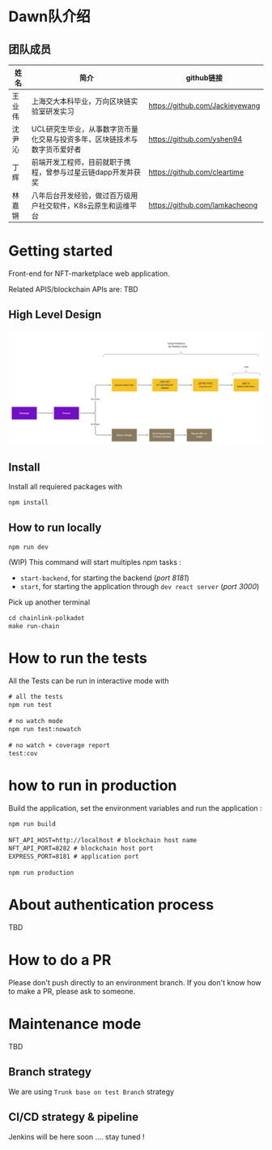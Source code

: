 # Dawn队介绍

## 团队成员
姓名 | 简介 | github链接
--|--|--
王业伟 | 上海交大本科毕业，万向区块链实验室研发实习 | https://github.com/Jackieyewang
沈尹沁 | UCL研究生毕业，从事数字货币量化交易与投资多年，区块链技术与数字货币爱好者 | https://github.com/yshen94
丁辉 | 前端开发工程师，目前就职于携程，曾参与过星云链dapp开发并获奖 | https://github.com/cleartime
林嘉锵 | 八年后台开发经验，做过百万级用户社交软件，K8s云原生和运维平台 | https://github.com/lamkacheong




# Getting started

Front-end for NFT-marketplace web application.

Related APIS/blockchain APIs are: TBD

## High Level Design

![HLD](nft-marketplace-HLD.png)

## Install

Install all requiered packages with

```
npm install
```



## How to run locally

```
npm run dev
```

(WIP) This command will start multiples npm tasks :

- `start-backend`, for starting the backend (_port 8181_)
- `start`, for starting the application through `dev react server` (_port 3000_)



Pick up another terminal

```
cd chainlink-polkadot
make run-chain
```



# How to run the tests

All the Tests can be run in interactive mode with

```
# all the tests
npm run test

# no watch mode
npm run test:nowatch

# no watch + coverage report
test:cov
```

# how to run in production

Build the application, set the environment variables and run the application :

```
npm run build

NFT_API_HOST=http://localhost # blockchain host name
NFT_API_PORT=8282 # blockchain host port
EXPRESS_PORT=8181 # application port

npm run production
```

# About authentication process

TBD

# How to do a PR

Please don't push directly to an environment branch. If you don't know how to make a PR, please ask to someone.

# Maintenance mode

TBD

## Branch strategy

We are using `Trunk base on test Branch` strategy

## CI/CD strategy & pipeline

Jenkins will be here soon .... stay tuned !
